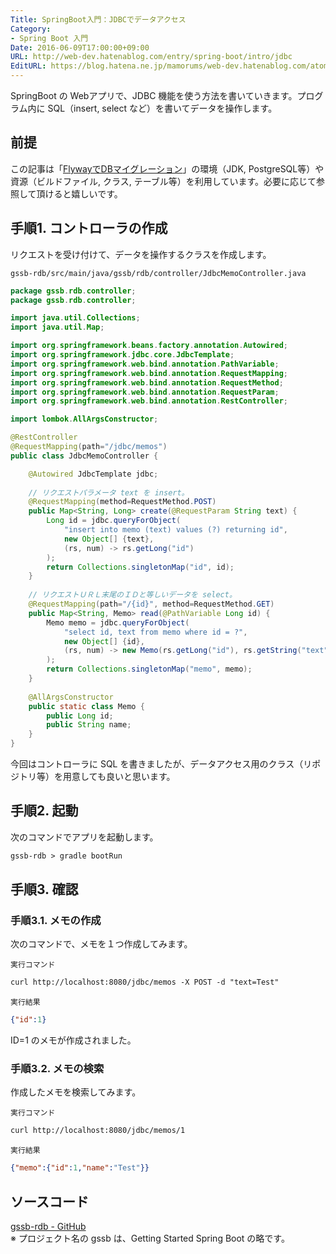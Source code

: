 ```yaml
---
Title: SpringBoot入門：JDBCでデータアクセス
Category:
- Spring Boot 入門
Date: 2016-06-09T17:00:00+09:00
URL: http://web-dev.hatenablog.com/entry/spring-boot/intro/jdbc
EditURL: https://blog.hatena.ne.jp/mamorums/web-dev.hatenablog.com/atom/entry/10328749687179107417
---
```


SpringBoot の Webアプリで、JDBC 機能を使う方法を書いていきます。プログラム内に SQL（insert, select など）を書いてデータを操作します。


## 前提
この記事は「[FlywayでDBマイグレーション](/entry/spring-boot/intro/flyway)」の環境（JDK, PostgreSQL等）や資源（ビルドファイル, クラス, テーブル等）を利用しています。必要に応じて参照して頂けると嬉しいです。


## 手順1. コントローラの作成
リクエストを受け付けて、データを操作するクラスを作成します。

`gssb-rdb/src/main/java/gssb/rdb/controller/JdbcMemoController.java`

```java
package gssb.rdb.controller;
package gssb.rdb.controller;

import java.util.Collections;
import java.util.Map;

import org.springframework.beans.factory.annotation.Autowired;
import org.springframework.jdbc.core.JdbcTemplate;
import org.springframework.web.bind.annotation.PathVariable;
import org.springframework.web.bind.annotation.RequestMapping;
import org.springframework.web.bind.annotation.RequestMethod;
import org.springframework.web.bind.annotation.RequestParam;
import org.springframework.web.bind.annotation.RestController;

import lombok.AllArgsConstructor;

@RestController
@RequestMapping(path="/jdbc/memos")
public class JdbcMemoController {

	@Autowired JdbcTemplate jdbc;
	
	// リクエストパラメータ text を insert。
	@RequestMapping(method=RequestMethod.POST)
	public Map<String, Long> create(@RequestParam String text) {
		Long id = jdbc.queryForObject(
			"insert into memo (text) values (?) returning id",
			new Object[] {text},
			(rs, num) -> rs.getLong("id")
		);
		return Collections.singletonMap("id", id);
	}
	
	// リクエストＵＲＬ末尾のＩＤと等しいデータを select。
	@RequestMapping(path="/{id}", method=RequestMethod.GET)
	public Map<String, Memo> read(@PathVariable Long id) {
		Memo memo = jdbc.queryForObject(
			"select id, text from memo where id = ?",
			new Object[] {id},
			(rs, num) -> new Memo(rs.getLong("id"), rs.getString("text"))
		);
		return Collections.singletonMap("memo", memo);
	}
	
	@AllArgsConstructor
	public static class Memo {
		public Long id;
		public String name;
	}
}
```

今回はコントローラに SQL を書きましたが、データアクセス用のクラス（リポジトリ等）を用意しても良いと思います。


## 手順2. 起動
次のコマンドでアプリを起動します。

```txt
gssb-rdb > gradle bootRun
```


## 手順3. 確認
### 手順3.1. メモの作成
次のコマンドで、メモを１つ作成してみます。

`実行コマンド`

```txt
curl http://localhost:8080/jdbc/memos -X POST -d "text=Test"
```

`実行結果`

```json
{"id":1}
```

ID=1 のメモが作成されました。


### 手順3.2. メモの検索
作成したメモを検索してみます。

`実行コマンド`

```txt
curl http://localhost:8080/jdbc/memos/1
```

`実行結果`

```json
{"memo":{"id":1,"name":"Test"}}
```


## ソースコード
[gssb-rdb - GitHub](https://github.com/mamorum/blog/tree/master/code/gssb-rdb)  
※ プロジェクト名の gssb は、Getting Started Spring Boot の略です。
